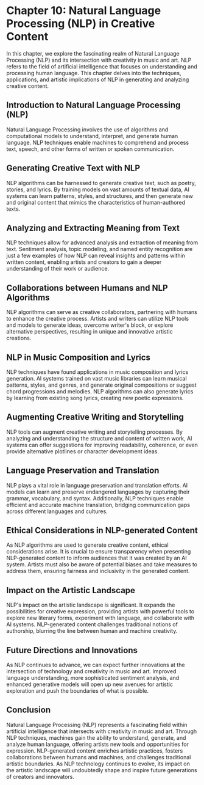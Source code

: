 Chapter 10: Natural Language Processing (NLP) in Creative Content
=================================================================

In this chapter, we explore the fascinating realm of Natural Language Processing (NLP) and its intersection with creativity in music and art. NLP refers to the field of artificial intelligence that focuses on understanding and processing human language. This chapter delves into the techniques, applications, and artistic implications of NLP in generating and analyzing creative content.

Introduction to Natural Language Processing (NLP)
-------------------------------------------------

Natural Language Processing involves the use of algorithms and computational models to understand, interpret, and generate human language. NLP techniques enable machines to comprehend and process text, speech, and other forms of written or spoken communication.

Generating Creative Text with NLP
---------------------------------

NLP algorithms can be harnessed to generate creative text, such as poetry, stories, and lyrics. By training models on vast amounts of textual data, AI systems can learn patterns, styles, and structures, and then generate new and original content that mimics the characteristics of human-authored texts.

Analyzing and Extracting Meaning from Text
------------------------------------------

NLP techniques allow for advanced analysis and extraction of meaning from text. Sentiment analysis, topic modeling, and named entity recognition are just a few examples of how NLP can reveal insights and patterns within written content, enabling artists and creators to gain a deeper understanding of their work or audience.

Collaborations between Humans and NLP Algorithms
------------------------------------------------

NLP algorithms can serve as creative collaborators, partnering with humans to enhance the creative process. Artists and writers can utilize NLP tools and models to generate ideas, overcome writer's block, or explore alternative perspectives, resulting in unique and innovative artistic creations.

NLP in Music Composition and Lyrics
-----------------------------------

NLP techniques have found applications in music composition and lyrics generation. AI systems trained on vast music libraries can learn musical patterns, styles, and genres, and generate original compositions or suggest chord progressions and melodies. NLP algorithms can also generate lyrics by learning from existing song lyrics, creating new poetic expressions.

Augmenting Creative Writing and Storytelling
--------------------------------------------

NLP tools can augment creative writing and storytelling processes. By analyzing and understanding the structure and content of written work, AI systems can offer suggestions for improving readability, coherence, or even provide alternative plotlines or character development ideas.

Language Preservation and Translation
-------------------------------------

NLP plays a vital role in language preservation and translation efforts. AI models can learn and preserve endangered languages by capturing their grammar, vocabulary, and syntax. Additionally, NLP techniques enable efficient and accurate machine translation, bridging communication gaps across different languages and cultures.

Ethical Considerations in NLP-generated Content
-----------------------------------------------

As NLP algorithms are used to generate creative content, ethical considerations arise. It is crucial to ensure transparency when presenting NLP-generated content to inform audiences that it was created by an AI system. Artists must also be aware of potential biases and take measures to address them, ensuring fairness and inclusivity in the generated content.

Impact on the Artistic Landscape
--------------------------------

NLP's impact on the artistic landscape is significant. It expands the possibilities for creative expression, providing artists with powerful tools to explore new literary forms, experiment with language, and collaborate with AI systems. NLP-generated content challenges traditional notions of authorship, blurring the line between human and machine creativity.

Future Directions and Innovations
---------------------------------

As NLP continues to advance, we can expect further innovations at the intersection of technology and creativity in music and art. Improved language understanding, more sophisticated sentiment analysis, and enhanced generative models will open up new avenues for artistic exploration and push the boundaries of what is possible.

Conclusion
----------

Natural Language Processing (NLP) represents a fascinating field within artificial intelligence that intersects with creativity in music and art. Through NLP techniques, machines gain the ability to understand, generate, and analyze human language, offering artists new tools and opportunities for expression. NLP-generated content enriches artistic practices, fosters collaborations between humans and machines, and challenges traditional artistic boundaries. As NLP technology continues to evolve, its impact on the artistic landscape will undoubtedly shape and inspire future generations of creators and innovators.
